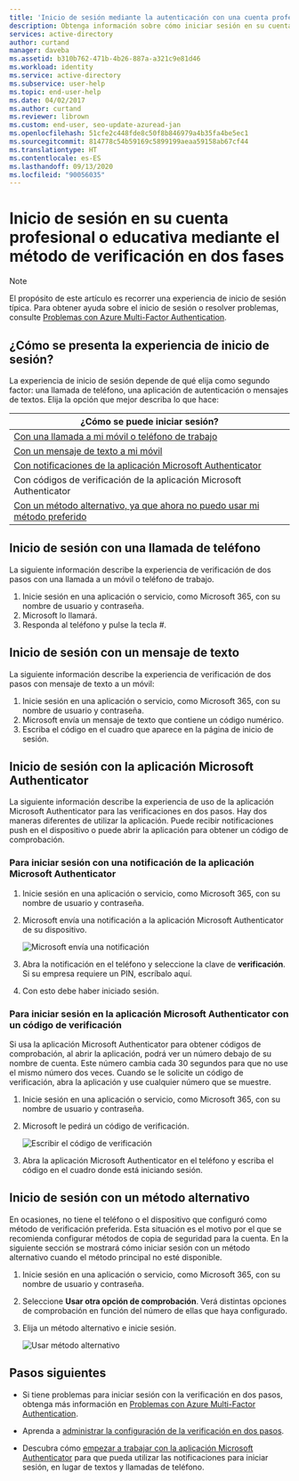 ```yaml
---
title: 'Inicio de sesión mediante la autenticación con una cuenta profesional o educativa: Azure AD'
description: Obtenga información sobre cómo iniciar sesión en su cuenta profesional o educativa con los distintos métodos de verificación en dos pasos.
services: active-directory
author: curtand
manager: daveba
ms.assetid: b310b762-471b-4b26-887a-a321c9e81d46
ms.workload: identity
ms.service: active-directory
ms.subservice: user-help
ms.topic: end-user-help
ms.date: 04/02/2017
ms.author: curtand
ms.reviewer: librown
ms.custom: end-user, seo-update-azuread-jan
ms.openlocfilehash: 51cfe2c448fde8c50f8b846979a4b35fa4be5ec1
ms.sourcegitcommit: 814778c54b59169c5899199aeaa59158ab67cf44
ms.translationtype: HT
ms.contentlocale: es-ES
ms.lasthandoff: 09/13/2020
ms.locfileid: "90056035"
---
```

# <a name="sign-in-to-your-work-or-school-account-using-your-two-factor-verification-method"></a>Inicio de sesión en su cuenta profesional o educativa mediante el método de verificación en dos fases

> [!NOTE]
> El propósito de este artículo es recorrer una experiencia de inicio de sesión típica. Para obtener ayuda sobre el inicio de sesión o resolver problemas, consulte [Problemas con Azure Multi-Factor Authentication](multi-factor-authentication-end-user-troubleshoot.md).

## <a name="what-will-your-sign-in-experience-be"></a>¿Cómo se presenta la experiencia de inicio de sesión?
La experiencia de inicio de sesión depende de qué elija como segundo factor: una llamada de teléfono, una aplicación de autenticación o mensajes de textos. Elija la opción que mejor describa lo que hace:

| ¿Cómo se puede iniciar sesión? |
| --- |
| [Con una llamada a mi móvil o teléfono de trabajo](#signing-in-with-a-phone-call) |
| [Con un mensaje de texto a mi móvil](#signing-in-with-a-text-message)
| [Con notificaciones de la aplicación Microsoft Authenticator](#to-sign-in-with-a-notification-from-the-microsoft-authenticator-app) |
| Con códigos de verificación de la aplicación Microsoft Authenticator |
| [Con un método alternativo, ya que ahora no puedo usar mi método preferido](#signing-in-with-an-alternate-method) |

## <a name="signing-in-with-a-phone-call"></a>Inicio de sesión con una llamada de teléfono
La siguiente información describe la experiencia de verificación de dos pasos con una llamada a un móvil o teléfono de trabajo.

1. Inicie sesión en una aplicación o servicio, como Microsoft 365, con su nombre de usuario y contraseña.  
2. Microsoft lo llamará.  
3. Responda al teléfono y pulse la tecla #.  

## <a name="signing-in-with-a-text-message"></a>Inicio de sesión con un mensaje de texto
La siguiente información describe la experiencia de verificación de dos pasos con mensaje de texto a un móvil:

1. Inicie sesión en una aplicación o servicio, como Microsoft 365, con su nombre de usuario y contraseña.
2. Microsoft envía un mensaje de texto que contiene un código numérico.
3. Escriba el código en el cuadro que aparece en la página de inicio de sesión.

## <a name="signing-in-with-the-microsoft-authenticator-app"></a>Inicio de sesión con la aplicación Microsoft Authenticator
La siguiente información describe la experiencia de uso de la aplicación Microsoft Authenticator para las verificaciones en dos pasos. Hay dos maneras diferentes de utilizar la aplicación. Puede recibir notificaciones push en el dispositivo o puede abrir la aplicación para obtener un código de comprobación.

### <a name="to-sign-in-with-a-notification-from-the-microsoft-authenticator-app"></a>Para iniciar sesión con una notificación de la aplicación Microsoft Authenticator
1. Inicie sesión en una aplicación o servicio, como Microsoft 365, con su nombre de usuario y contraseña.
2. Microsoft envía una notificación a la aplicación Microsoft Authenticator de su dispositivo.

   ![Microsoft envía una notificación](./media/multi-factor-authentication-end-user-signin/notify.png)

3. Abra la notificación en el teléfono y seleccione la clave de **verificación**. Si su empresa requiere un PIN, escríbalo aquí.
4. Con esto debe haber iniciado sesión.

### <a name="to-sign-in-using-a-verification-code-with-the-microsoft-authenticator-app"></a>Para iniciar sesión en la aplicación Microsoft Authenticator con un código de verificación

Si usa la aplicación Microsoft Authenticator para obtener códigos de comprobación, al abrir la aplicación, podrá ver un número debajo de su nombre de cuenta. Este número cambia cada 30 segundos para que no use el mismo número dos veces. Cuando se le solicite un código de verificación, abra la aplicación y use cualquier número que se muestre.

1. Inicie sesión en una aplicación o servicio, como Microsoft 365, con su nombre de usuario y contraseña.
2. Microsoft le pedirá un código de verificación.

   ![Escribir el código de verificación](./media/multi-factor-authentication-end-user-signin/verify3.png)

3. Abra la aplicación Microsoft Authenticator en el teléfono y escriba el código en el cuadro donde está iniciando sesión.

## <a name="signing-in-with-an-alternate-method"></a>Inicio de sesión con un método alternativo
En ocasiones, no tiene el teléfono o el dispositivo que configuró como método de verificación preferida. Esta situación es el motivo por el que se recomienda configurar métodos de copia de seguridad para la cuenta. En la siguiente sección se mostrará cómo iniciar sesión con un método alternativo cuando el método principal no esté disponible.

1. Inicie sesión en una aplicación o servicio, como Microsoft 365, con su nombre de usuario y contraseña.
2. Seleccione **Usar otra opción de comprobación**. Verá distintas opciones de comprobación en función del número de ellas que haya configurado.
3. Elija un método alternativo e inicie sesión.

   ![Usar método alternativo](./media/multi-factor-authentication-end-user-signin/alt.png)

## <a name="next-steps"></a>Pasos siguientes
- Si tiene problemas para iniciar sesión con la verificación en dos pasos, obtenga más información en [Problemas con Azure Multi-Factor Authentication](multi-factor-authentication-end-user-troubleshoot.md).

- Aprenda a [administrar la configuración de la verificación en dos pasos](multi-factor-authentication-end-user-manage-settings.md).

- Descubra cómo [empezar a trabajar con la aplicación Microsoft Authenticator](user-help-auth-app-download-install.md) para que pueda utilizar las notificaciones para iniciar sesión, en lugar de textos y llamadas de teléfono.
